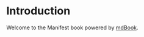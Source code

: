 # Introduction

Welcome to the Manifest book powered by [mdBook](https://rust-lang.github.io/mdBook/).
